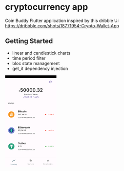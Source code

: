 # cryptocurrency app


Coin Buddy Flutter application inspired by this dribble Ui  https://dribbble.com/shots/18771954-Crypto-Wallet-App
## Getting Started


- linear and candlestick charts
- time period filter
- bloc state management
- get_it dependency injection

<img height="300" src="https://github.com/Lesruez93/flutter-cryptocurrency-coin-buddy-app/blob/main/assets/simulator_screenshot_B8820209-599E-4784-A6B0-CE844A6CFDAE.png?raw=true">